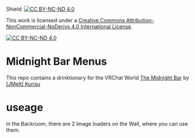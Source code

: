 Shield: [![CC BY-NC-ND 4.0][cc-by-nc-nd-shield]][cc-by-nc-nd]

This work is licensed under a
[Creative Commons Attribution-NonCommercial-NoDerivs 4.0 International License][cc-by-nc-nd].

[![CC BY-NC-ND 4.0][cc-by-nc-nd-image]][cc-by-nc-nd]

[cc-by-nc-nd]: http://creativecommons.org/licenses/by-nc-nd/4.0/
[cc-by-nc-nd-image]: https://licensebuttons.net/l/by-nc-nd/4.0/88x31.png
[cc-by-nc-nd-shield]: https://img.shields.io/badge/License-CC%20BY--NC--ND%204.0-lightgrey.svg

# Midnight Bar Menus
This repo contains a drinktionary for the VRChat World [The Midnight Bar](https://vrchat.com/home/world/wrld_ad903340-41c5-44a1-bf37-9bfad5c91a76) by [[JMelt] Kurisu](waysideSatellite.com)

# useage
in the Backroom, there are 2 Image loaders on the Wall, where you can use them.